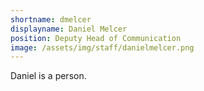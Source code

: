 ```yaml
---
shortname: dmelcer
displayname: Daniel Melcer
position: Deputy Head of Communication
image: /assets/img/staff/danielmelcer.png
---
```

Daniel is a person.
